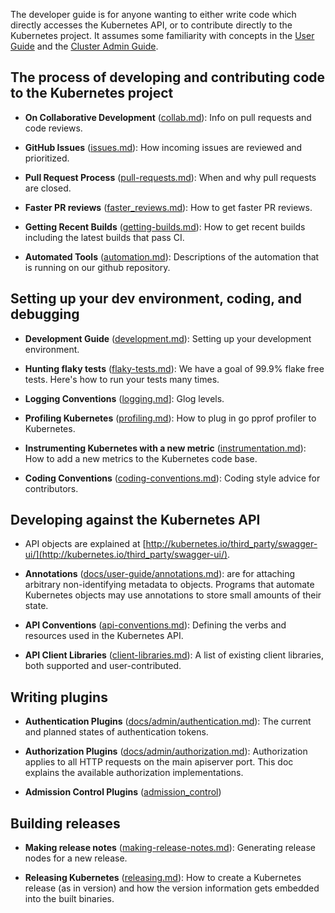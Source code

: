
The developer guide is for anyone wanting to either write code which directly accesses the
Kubernetes API, or to contribute directly to the Kubernetes project.
It assumes some familiarity with concepts in the [User Guide](/{{page.version}}/docs/user-guide/) and the [Cluster Admin
Guide](/{{page.version}}/docs/admin/).


## The process of developing and contributing code to the Kubernetes project

* **On Collaborative Development** ([collab.md](/{{page.version}}/docs/devel/collab)): Info on pull requests and code reviews.

* **GitHub Issues** ([issues.md](/{{page.version}}/docs/devel/issues)): How incoming issues are reviewed and prioritized.

* **Pull Request Process** ([pull-requests.md](/{{page.version}}/docs/devel/pull-requests)): When and why pull requests are closed.

* **Faster PR reviews** ([faster_reviews.md](/{{page.version}}/docs/devel/faster_reviews)): How to get faster PR reviews.

* **Getting Recent Builds** ([getting-builds.md](/{{page.version}}/docs/devel/getting-builds)): How to get recent builds including the latest builds that pass CI.

* **Automated Tools** ([automation.md](/{{page.version}}/docs/devel/automation)): Descriptions of the automation that is running on our github repository.


## Setting up your dev environment, coding, and debugging

* **Development Guide** ([development.md](/{{page.version}}/docs/devel/development)): Setting up your development environment.

* **Hunting flaky tests** ([flaky-tests.md](/{{page.version}}/docs/devel/flaky-tests)): We have a goal of 99.9% flake free tests.
  Here's how to run your tests many times.

* **Logging Conventions** ([logging.md](/{{page.version}}/docs/devel/logging)]: Glog levels.

* **Profiling Kubernetes** ([profiling.md](/{{page.version}}/docs/devel/profiling)): How to plug in go pprof profiler to Kubernetes.

* **Instrumenting Kubernetes with a new metric**
  ([instrumentation.md](/{{page.version}}/docs/devel/instrumentation)): How to add a new metrics to the
  Kubernetes code base.

* **Coding Conventions** ([coding-conventions.md](/{{page.version}}/docs/devel/coding-conventions)):
  Coding style advice for contributors.


## Developing against the Kubernetes API

* API objects are explained at [http://kubernetes.io/third_party/swagger-ui/](http://kubernetes.io/third_party/swagger-ui/).

* **Annotations** ([docs/user-guide/annotations.md](/{{page.version}}/docs/user-guide/annotations)): are for attaching arbitrary non-identifying metadata to objects.
  Programs that automate Kubernetes objects may use annotations to store small amounts of their state.

* **API Conventions** ([api-conventions.md](/{{page.version}}/docs/devel/api-conventions)):
  Defining the verbs and resources used in the Kubernetes API.

* **API Client Libraries** ([client-libraries.md](/{{page.version}}/docs/devel/client-libraries)):
  A list of existing client libraries, both supported and user-contributed.


## Writing plugins

* **Authentication Plugins** ([docs/admin/authentication.md](/{{page.version}}/docs/admin/authentication)):
  The current and planned states of authentication tokens.

* **Authorization Plugins** ([docs/admin/authorization.md](/{{page.version}}/docs/admin/authorization)):
  Authorization applies to all HTTP requests on the main apiserver port.
  This doc explains the available authorization implementations.

* **Admission Control Plugins** ([admission_control](https://github.com/kubernetes/kubernetes/blob/{{page.githubbranch}}/docs/design/admission_control.md))


## Building releases

* **Making release notes** ([making-release-notes.md](/{{page.version}}/docs/devel/making-release-notes)): Generating release nodes for a new release.

* **Releasing Kubernetes** ([releasing.md](/{{page.version}}/docs/devel/releasing)): How to create a Kubernetes release (as in version)
  and how the version information gets embedded into the built binaries.



